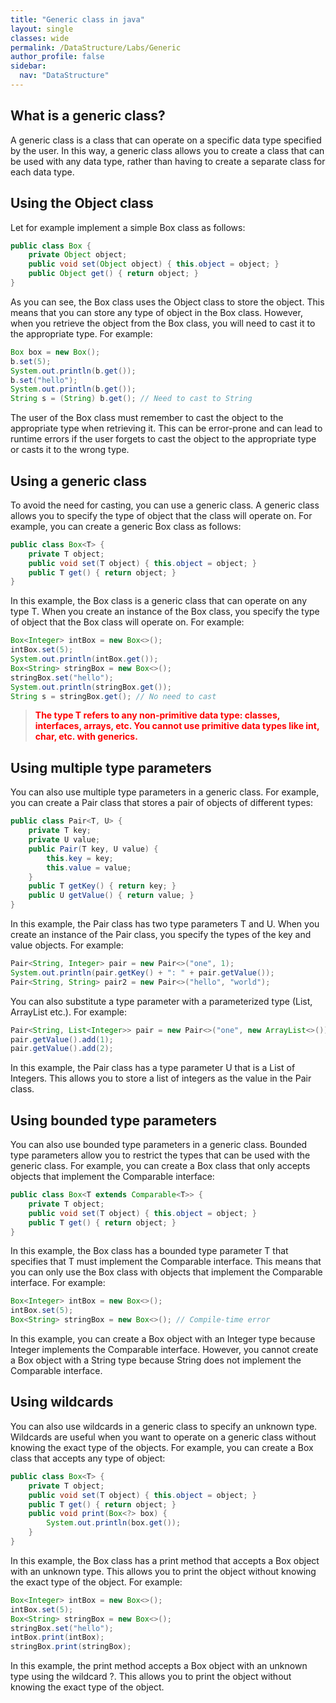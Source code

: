 ```yaml
---
title: "Generic class in java"
layout: single
classes: wide
permalink: /DataStructure/Labs/Generic
author_profile: false
sidebar:
  nav: "DataStructure"
---
```

## What is a generic class?
A generic class is a class that can operate on a specific data type specified by the user. In this way, a generic class allows you to create a class that can be used with any data type, rather than having to create a separate class for each data type.

## Using the Object class

Let for example implement a simple Box class as follows:

```Java
public class Box {
    private Object object;
    public void set(Object object) { this.object = object; }
    public Object get() { return object; }
}
```
As you can see, the Box class uses the Object class to store the object. This means that you can store any type of object in the Box class. However, when you retrieve the object from the Box class, you will need to cast it to the appropriate type. For example:

```Java
Box box = new Box();
b.set(5);
System.out.println(b.get());
b.set("hello");
System.out.println(b.get());
String s = (String) b.get(); // Need to cast to String
```
The user of the Box class must remember to cast the object to the appropriate type when retrieving it. This can be error-prone and can lead to runtime errors if the user forgets to cast the object to the appropriate type or casts it to the wrong type.

## Using a generic class

To avoid the need for casting, you can use a generic class. A generic class allows you to specify the type of object that the class will operate on. For example, you can create a generic Box class as follows:

```Java
public class Box<T> {
    private T object;
    public void set(T object) { this.object = object; }
    public T get() { return object; }
}
```
In this example, the Box class is a generic class that can operate on any type T. When you create an instance of the Box class, you specify the type of object that the Box class will operate on. For example:

```Java
Box<Integer> intBox = new Box<>();
intBox.set(5);
System.out.println(intBox.get());
Box<String> stringBox = new Box<>();
stringBox.set("hello");
System.out.println(stringBox.get());
String s = stringBox.get(); // No need to cast
```
>**<span style="color:red">The type T refers to any non-primitive data type: classes, interfaces, arrays, etc. You cannot use primitive data types like int, char, etc. with generics.</span>**

## Using multiple type parameters

You can also use multiple type parameters in a generic class. For example, you can create a Pair class that stores a pair of objects of different types:

```Java
public class Pair<T, U> {
    private T key;
    private U value;
    public Pair(T key, U value) {
        this.key = key;
        this.value = value;
    }
    public T getKey() { return key; }
    public U getValue() { return value; }
}
```
In this example, the Pair class has two type parameters T and U. When you create an instance of the Pair class, you specify the types of the key and value objects. For example:

```Java
Pair<String, Integer> pair = new Pair<>("one", 1);
System.out.println(pair.getKey() + ": " + pair.getValue());
Pair<String, String> pair2 = new Pair<>("hello", "world");
```
You can also substitute a type parameter with a parameterized type (List, ArrayList etc.). For example:

```Java
Pair<String, List<Integer>> pair = new Pair<>("one", new ArrayList<>());
pair.getValue().add(1);
pair.getValue().add(2);
```
In this example, the Pair class has a type parameter U that is a List of Integers. This allows you to store a list of integers as the value in the Pair class.

## Using bounded type parameters

You can also use bounded type parameters in a generic class. Bounded type parameters allow you to restrict the types that can be used with the generic class. For example, you can create a Box class that only accepts objects that implement the Comparable interface:

```Java
public class Box<T extends Comparable<T>> {
    private T object;
    public void set(T object) { this.object = object; }
    public T get() { return object; }
}
```
In this example, the Box class has a bounded type parameter T that specifies that T must implement the Comparable interface. This means that you can only use the Box class with objects that implement the Comparable interface. For example:

```Java
Box<Integer> intBox = new Box<>();
intBox.set(5);
Box<String> stringBox = new Box<>(); // Compile-time error
```
In this example, you can create a Box object with an Integer type because Integer implements the Comparable interface. However, you cannot create a Box object with a String type because String does not implement the Comparable interface.

## Using wildcards

You can also use wildcards in a generic class to specify an unknown type. Wildcards are useful when you want to operate on a generic class without knowing the exact type of the objects. For example, you can create a Box class that accepts any type of object:

```Java
public class Box<T> {
    private T object;
    public void set(T object) { this.object = object; }
    public T get() { return object; }
    public void print(Box<?> box) {
        System.out.println(box.get());
    }
}
```
In this example, the Box class has a print method that accepts a Box object with an unknown type. This allows you to print the object without knowing the exact type of the object. For example:

```Java
Box<Integer> intBox = new Box<>();
intBox.set(5);
Box<String> stringBox = new Box<>();
stringBox.set("hello");
intBox.print(intBox);
stringBox.print(stringBox);
```
In this example, the print method accepts a Box object with an unknown type using the wildcard ?. This allows you to print the object without knowing the exact type of the object.

